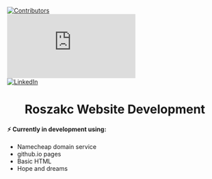 [![Contributors][contributors-shield]][contributors-url] <br>
![Updated][updated-shield] <br>
[![LinkedIn][linkedin-shield]][linkedin-url]

<h1 align="center"> Roszakc Website Development </h1> 

#### ⚡ Currently in development using: 
- Namecheap domain service
- github.io pages
- Basic HTML 
- Hope and dreams


[contributors-shield]: https://img.shields.io/github/contributors/roszakc/roszakc.me.svg?style=for-the-badge
[contributors-url]: https://github.com/roszakc/roszakc.me/graphs/contributors
[linkedin-shield]: https://img.shields.io/badge/-LinkedIn-black.svg?style=for-the-badge&logo=linkedin&colorB=555
[linkedin-url]: https://linkedin.com/in/roszakc
[updated-shield]: https://img.shields.io/github/last-commit/roszakc/roszakc.me?logo=Github&style=for-the-badge
